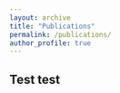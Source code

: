 ```yaml
---
layout: archive
title: "Publications"
permalink: /publications/
author_profile: true
---
```


Test test
--------

